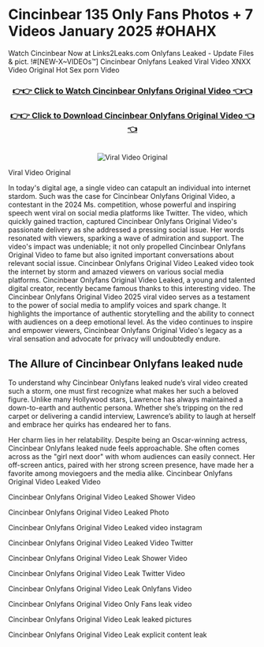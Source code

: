 # Cincinbear 135  Only Fans Photos + 7 Videos January 2025 #OHAHX

Watch Cincinbear Now at Links2Leaks.com Onlyfans Leaked - Update Files & pict. !#[NEW-X~VIDEOs™] Cincinbear Onlyfans Leaked Viral Video XNXX Video Original Hot Sex porn Video
<br>
<div align="center">
<h3><a href="https://links2leaks.com/cincinbear" rel="nofollow">👉👉 Click to Watch Cincinbear Onlyfans Original Video 👈👈</a></h3>
<h3><a href="https://links2leaks.com/cincinbear" rel="nofollow">👉👉 Click to Download Cincinbear Onlyfans Original Video 👈👈</a></h3>
<br>
<a href="https://links2leaks.com/cincinbear" rel="nofollow"><img src="https://i.ibb.co/Gkj2r4b/banner.png" alt="Viral Video Original" style="max-width: 100%; display: inline-block;" data-target="animated-image.originalImage"></a>
</div>

Viral Video Original

In today's digital age, a single video can catapult an individual into internet stardom. Such was the case for Cincinbear Onlyfans Original Video, a contestant in the 2024 Ms. competition, whose powerful and inspiring speech went viral on social media platforms like Twitter.
The video, which quickly gained traction, captured Cincinbear Onlyfans Original Video's passionate delivery as she addressed a pressing social issue. Her words resonated with viewers, sparking a wave of admiration and support. The video's impact was undeniable; it not only propelled Cincinbear Onlyfans Original Video to fame but also ignited important conversations about relevant social issue.
Cincinbear Onlyfans Original Video Leaked video took the internet by storm and amazed viewers on various social media platforms. Cincinbear Onlyfans Original Video Leaked, a young and talented digital creator, recently became famous thanks to this interesting video.
The Cincinbear Onlyfans Original Video 2025 viral video serves as a testament to the power of social media to amplify voices and spark change. It highlights the importance of authentic storytelling and the ability to connect with audiences on a deep emotional level. As the video continues to inspire and empower viewers, Cincinbear Onlyfans Original Video's legacy as a viral sensation and advocate for privacy will undoubtedly endure.

<h2>The Allure of Cincinbear Onlyfans leaked nude</h2>


To understand why Cincinbear Onlyfans leaked nude’s viral video created such a storm, one must first recognize what makes her such a beloved figure. Unlike many Hollywood stars, Lawrence has always maintained a down-to-earth and authentic persona. Whether she’s tripping on the red carpet or delivering a candid interview, Lawrence’s ability to laugh at herself and embrace her quirks has endeared her to fans.

Her charm lies in her relatability. Despite being an Oscar-winning actress, Cincinbear Onlyfans leaked nude feels approachable. She often comes across as the "girl next door" with whom audiences can easily connect. Her off-screen antics, paired with her strong screen presence, have made her a favorite among moviegoers and the media alike.
Cincinbear Onlyfans Original Video Leaked Video

Cincinbear Onlyfans Original Video Leaked Shower Video

Cincinbear Onlyfans Original Video Leaked Photo

Cincinbear Onlyfans Original Video Leaked video instagram

Cincinbear Onlyfans Original Video Leaked Video Twitter

Cincinbear Onlyfans Original Video Leak Shower Video

Cincinbear Onlyfans Original Video Leak Twitter Video

Cincinbear Onlyfans Original Video Leak Onlyfans Video

Cincinbear Onlyfans Original Video Only Fans leak video

Cincinbear Onlyfans Original Video Leak leaked pictures

Cincinbear Onlyfans Original Video Leak explicit content leak